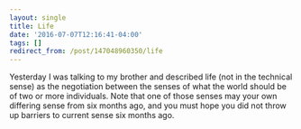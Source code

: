 ```yaml
---
layout: single
title: Life
date: '2016-07-07T12:16:41-04:00'
tags: []
redirect_from: /post/147048960350/life
---
```

Yesterday I was talking to my brother and described life (not in the technical sense) as the negotiation between the senses of what the world should be of two or more individuals. Note that one of those senses may your own differing sense from six months ago, and you must hope you did not throw up barriers to current sense six months ago.
